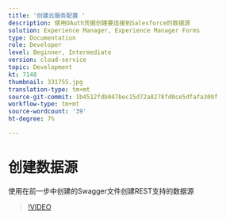 ```yaml
---
title: '创建云服务配置 '
description: 使用OAuth凭据创建要连接到Salesforce的数据源
solution: Experience Manager, Experience Manager Forms
type: Documentation
role: Developer
level: Beginner, Intermediate
version: cloud-service
topic: Development
kt: 7148
thumbnail: 331755.jpg
translation-type: tm+mt
source-git-commit: 1b4512fdb047bec15d72a8278fd0ce5dfafa309f
workflow-type: tm+mt
source-wordcount: '39'
ht-degree: 7%

---
```


# 创建数据源

使用在前一步中创建的Swagger文件创建REST支持的数据源

>[!VIDEO](https://video.tv.adobe.com/v/331755/?quality=12&learn=on)
